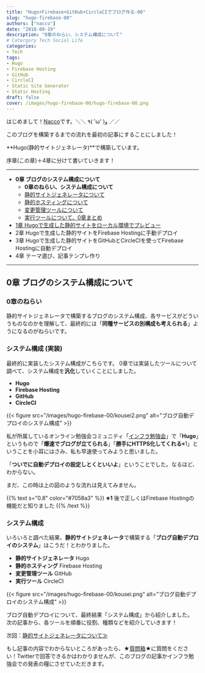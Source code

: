 ```yaml
---
title: "Hugo+Firebase+GitHub+CircleCIでブログ作る-00"
slug: "hugo-firebase-00"
authors: ["nacco"]
date: "2018-09-19"
description: "0章のねらい、システム構成について"
# Catergory Tech Social Life
categories:
- Tech
tags:
- Hugo
- Firebase Hosting
- GitHub
- CircleCI
- Static Site Generator
- Static Hosting
draft: false
cover: /images/hugo-firebase-00/hugo-firebase-00.png
---
```


はじめまして！[Nacco](https://twitter.com/climbing_nacco)です。＼＼ ٩( 'ω' )و ／／

このブログを構築するまでの流れを最初の記事にすることにしました！

**Hugo(静的サイトジェネレータ)**で構築しています。

序章(この章)＋4章に分けて書いていきます！

---
- **0章 ブログのシステム構成について**
    - **0章のねらい、システム構成について**
    - [静的サイトジェネレータについて](../hugo-firebase-01)
    - [静的ホスティングについて](../hugo-firebase-02)
    - [変更管理ツールについて](../hugo-firebase-03)
    - [実行ツールについて、0章まとめ](../hugo-firebase-04)
- [1章 Hugoで生成した静的サイトをローカル環境でプレビュー](../hugo-firebase-10)
- 2章 Hugoで生成した静的サイトをFirebase Hostingに手動デプロイ
- 3章 Hugoで生成した静的サイトをGitHubとCircleCIを使ってFirebase Hostingに自動デプロイ
- 4章 テーマ選び、記事テンプレ作り

---
## 0章 ブログのシステム構成について

### 0章のねらい

静的サイトジェネレータで構築するブログのシステム構成、各サービスがどういうものなのかを理解して、最終的には「**同種サービスの別構成も考えられる**」ようになるのがねらいです。


### システム構成 (実装)

最終的に実装したシステム構成がこちらです。
0章では実装したツールについて調べて、システム構成を**汎化**していくことにしました。

- **Hugo**
- **Firebase Hosting**
- **GitHub**
- **CircleCI**

{{< figure src="/images/hugo-firebase-00/kousei2.png" alt="ブログ自動デプロイのシステム構成" >}}

私が所属しているオンライン勉強会コミュニティ「[インフラ勉強会](https://wp.infra-workshop.tech/)」で「**Hugo**」というもので「**爆速でブログが立てられる**」「**勝手にHTTPS化してくれる**※1」ということを小耳にはさみ、私も早速使ってみようと思いました。

「**ついでに自動デプロイの設定しとくといいよ**」ということでした。なるほど、わからない。

まだ、この時は上の図のような流れは見えてみません。

{{% text s="0.8" color="#7058a3" %}}
**※1** 後で正しくはFirebase Hostingの機能だと知りました
{{% /text %}}

### システム構成

いろいろと調べた結果、**静的サイトジェネレータ**で構築する「**ブログ自動デプロイのシステム**」はこうだ！とわかりました。

- **静的サイトジェネレータ** Hugo
- **静的ホスティング** Firebase Hosting
- **変更管理ツール** GitHub
- **実行ツール** CircleCI


{{< figure src="/images/hugo-firebase-00/kousei.png" alt="ブログ自動デプロイのシステム構成" >}}

ブログ自動デプロイについて、最終結果「システム構成」から紹介しました。
次の記事から、各ツールを順番に役割、種類などを紹介していきます！

次回：[静的サイトジェネレータについて≫](../hugo-firebase-01)

もし記事の内容でわからないところがあったら、★[質問箱](https://peing.net/ja/climbing_nacco?event=0)★に質問をください！Twitterで回答できるかはわかりませんが、このブログの記事かインフラ勉強会での発表の糧にさせていただきます。